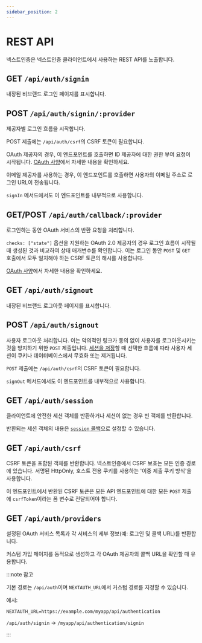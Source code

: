 ```yaml
---
sidebar_position: 2
---
```


# REST API

넥스트인증은 넥스트인증 클라이언트에서 사용하는 REST API를 노출합니다.

## GET `/api/auth/signin`

내장된 비브랜드 로그인 페이지를 표시합니다.

## POST `/api/auth/signin/:provider`

제공자별 로그인 흐름을 시작합니다.

POST 제출에는 `/api/auth/csrf`의 CSRF 토큰이 필요합니다.

OAuth 제공자의 경우, 이 엔드포인트를 호출하면 ID 제공자에 대한 권한 부여 요청이 시작됩니다. [OAuth 사양](https://datatracker.ietf.org/doc/html/rfc6749#section-4.1.1)에서 자세한 내용을 확인하세요.

이메일 제공자를 사용하는 경우, 이 엔드포인트를 호출하면 사용자의 이메일 주소로 로그인 URL이 전송됩니다.

`signIn` 메서드에서도 이 엔드포인트를 내부적으로 사용합니다.

## GET/POST `/api/auth/callback/:provider`

로그인하는 동안 OAuth 서비스의 반환 요청을 처리합니다.

`checks: ["state"]` 옵션을 지원하는 OAuth 2.0 제공자의 경우 로그인 흐름이 시작될 때 생성된 것과 비교하여 상태 매개변수를 확인합니다. 이는 로그인 동안 `POST` 및 `GET` 호출에서 모두 일치해야 하는 CSRF 토큰의 해시를 사용합니다.

[OAuth 사양](https://datatracker.ietf.org/doc/html/rfc6749#section-4.1.2)에서 자세한 내용을 확인하세요.

## GET `/api/auth/signout`

내장된 비브랜드 로그아웃 페이지를 표시합니다.

## POST `/api/auth/signout`

사용자 로그아웃 처리합니다. 이는 악의적인 링크가 동의 없이 사용자를 로그아웃시키는 것을 방지하기 위한 `POST` 제출입니다. [세션을 저장](https://next-auth.js.org/configuration/options#session)할 때 선택한 흐름에 따라 사용자 세션이 쿠키나 데이터베이스에서 무효화 또는 제거됩니다.

`POST` 제출에는 `/api/auth/csrf`의 CSRF 토큰이 필요합니다.

`signOut` 메서드에서도 이 엔드포인트를 내부적으로 사용합니다.

## GET `/api/auth/session`

클라이언트에 안전한 세션 객체를 반환하거나 세션이 없는 경우 빈 객체를 반환합니다.

반환되는 세션 객체의 내용은 [`session` 콜백](https://next-auth.js.org/configuration/callbacks#session-callback)으로 설정할 수 있습니다.

## GET `/api/auth/csrf`

CSRF 토큰을 포함된 객체를 반환합니다. 넥스트인증에서 CSRF 보호는 모든 인증 경로에 있습니다. 서명된 HttpOnly, 호스트 전용 쿠키를 사용하는 '이중 제출 쿠키 방식'을 사용합니다.

이 엔드포인트에서 반환된 CSRF 토큰은 모든 API 엔드포인트에 대한 모든 `POST` 제출에 `csrfToken`이라는 폼 변수로 전달되어야 합니다.

## GET `/api/auth/providers`

설정된 OAuth 서비스 목록과 각 서비스의 세부 정보(예: 로그인 및 콜백 URL)를 반환합니다.

커스텀 가입 페이지를 동적으로 생성하고 각 OAuth 제공자의 콜백 URL을 확인할 때 유용합니다.

:::note 참고

기본 경로는 `/api/auth`이며 `NEXTAUTH_URL`에서 커스텀 경로를 지정할 수 있습니다.

예시:

`NEXTAUTH_URL=https://example.com/myapp/api/authentication`

`/api/auth/signin` → `/myapp/api/authentication/signin`

:::